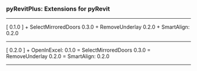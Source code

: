 ### pyRevitPlus: Extensions for pyRevit

-------------------------------------------------------------

[ 0.1.0 ]
    + SelectMirroredDoors   0.3.0
    + RemoveUnderlay        0.2.0
    + SmartAlign:           0.2.0

-------------------------------------------------------------

[ 0.2.0 ]
    + OpenInExcel:          0.1.0
    = SelectMirroredDoors   0.3.0
    = RemoveUnderlay        0.2.0
    = SmartAlign:           0.2.0

-------------------------------------------------------------
